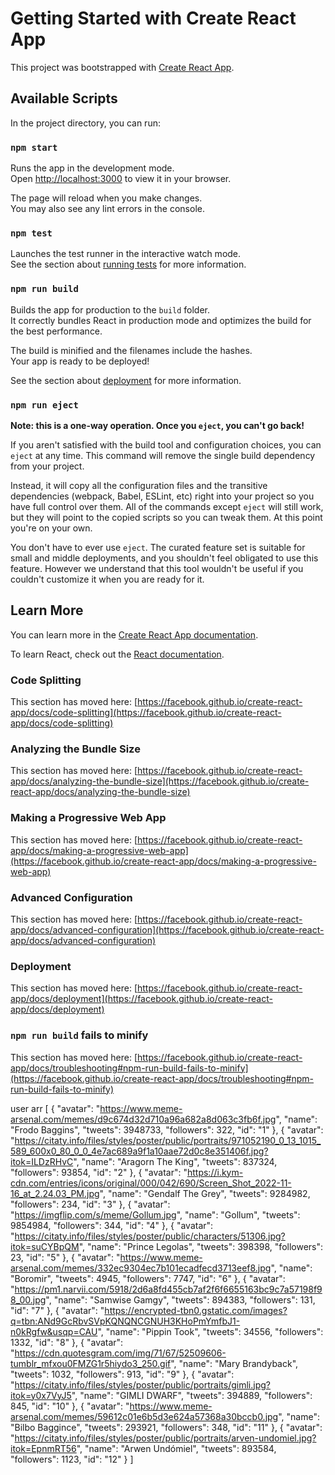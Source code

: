 # Getting Started with Create React App

This project was bootstrapped with [Create React App](https://github.com/facebook/create-react-app).

## Available Scripts

In the project directory, you can run:

### `npm start`

Runs the app in the development mode.\
Open [http://localhost:3000](http://localhost:3000) to view it in your browser.

The page will reload when you make changes.\
You may also see any lint errors in the console.

### `npm test`

Launches the test runner in the interactive watch mode.\
See the section about [running tests](https://facebook.github.io/create-react-app/docs/running-tests) for more information.

### `npm run build`

Builds the app for production to the `build` folder.\
It correctly bundles React in production mode and optimizes the build for the best performance.

The build is minified and the filenames include the hashes.\
Your app is ready to be deployed!

See the section about [deployment](https://facebook.github.io/create-react-app/docs/deployment) for more information.

### `npm run eject`

**Note: this is a one-way operation. Once you `eject`, you can't go back!**

If you aren't satisfied with the build tool and configuration choices, you can `eject` at any time. This command will remove the single build dependency from your project.

Instead, it will copy all the configuration files and the transitive dependencies (webpack, Babel, ESLint, etc) right into your project so you have full control over them. All of the commands except `eject` will still work, but they will point to the copied scripts so you can tweak them. At this point you're on your own.

You don't have to ever use `eject`. The curated feature set is suitable for small and middle deployments, and you shouldn't feel obligated to use this feature. However we understand that this tool wouldn't be useful if you couldn't customize it when you are ready for it.

## Learn More

You can learn more in the [Create React App documentation](https://facebook.github.io/create-react-app/docs/getting-started).

To learn React, check out the [React documentation](https://reactjs.org/).

### Code Splitting

This section has moved here: [https://facebook.github.io/create-react-app/docs/code-splitting](https://facebook.github.io/create-react-app/docs/code-splitting)

### Analyzing the Bundle Size

This section has moved here: [https://facebook.github.io/create-react-app/docs/analyzing-the-bundle-size](https://facebook.github.io/create-react-app/docs/analyzing-the-bundle-size)

### Making a Progressive Web App

This section has moved here: [https://facebook.github.io/create-react-app/docs/making-a-progressive-web-app](https://facebook.github.io/create-react-app/docs/making-a-progressive-web-app)

### Advanced Configuration

This section has moved here: [https://facebook.github.io/create-react-app/docs/advanced-configuration](https://facebook.github.io/create-react-app/docs/advanced-configuration)

### Deployment

This section has moved here: [https://facebook.github.io/create-react-app/docs/deployment](https://facebook.github.io/create-react-app/docs/deployment)

### `npm run build` fails to minify

This section has moved here: [https://facebook.github.io/create-react-app/docs/troubleshooting#npm-run-build-fails-to-minify](https://facebook.github.io/create-react-app/docs/troubleshooting#npm-run-build-fails-to-minify)

user arr
[
{
"avatar": "https://www.meme-arsenal.com/memes/d9c674d32d710a96a682a8d063c3fb6f.jpg",
"name": "Frodo Baggins",
"tweets": 3948733,
"followers": 322,
"id": "1"
},
{
"avatar": "https://citaty.info/files/styles/poster/public/portraits/971052190_0_13_1015_589_600x0_80_0_0_4e7ac689a9f1a10aae72d0c8e351406f.jpg?itok=ILDzRHvC",
"name": "Aragorn The King",
"tweets": 837324,
"followers": 93854,
"id": "2"
},
{
"avatar": "https://i.kym-cdn.com/entries/icons/original/000/042/690/Screen_Shot_2022-11-16_at_2.24.03_PM.jpg",
"name": "Gendalf The Grey",
"tweets": 9284982,
"followers": 234,
"id": "3"
},
{
"avatar": "https://imgflip.com/s/meme/Gollum.jpg",
"name": "Gollum",
"tweets": 9854984,
"followers": 344,
"id": "4"
},
{
"avatar": "https://citaty.info/files/styles/poster/public/characters/51306.jpg?itok=suCYBpQM",
"name": "Prince Legolas",
"tweets": 398398,
"followers": 23,
"id": "5"
},
{
"avatar": "https://www.meme-arsenal.com/memes/332ec9304ec7b101ecadfecd3713eef8.jpg",
"name": "Boromir",
"tweets": 4945,
"followers": 7747,
"id": "6"
},
{
"avatar": "https://pm1.narvii.com/5918/2d6a8fd455cb7af2f6f6655163bc9c7a57198f98_00.jpg",
"name": "Samwise Gamgy",
"tweets": 894383,
"followers": 131,
"id": "7"
},
{
"avatar": "https://encrypted-tbn0.gstatic.com/images?q=tbn:ANd9GcRbvSVpKQNQNCGNUH3KHoPmYmfbJ1-n0kRgfw&usqp=CAU",
"name": "Pippin Took",
"tweets": 34556,
"followers": 1332,
"id": "8"
},
{
"avatar": "https://cdn.quotesgram.com/img/71/67/52509606-tumblr_mfxou0FMZG1r5hiydo3_250.gif",
"name": "Mary Brandyback",
"tweets": 1032,
"followers": 913,
"id": "9"
},
{
"avatar": "https://citaty.info/files/styles/poster/public/portraits/gimli.jpg?itok=y0x7VyJ5",
"name": "GIMLI DWARF",
"tweets": 394889,
"followers": 845,
"id": "10"
},
{
"avatar": "https://www.meme-arsenal.com/memes/59612c01e6b5d3e624a57368a30bccb0.jpg",
"name": "Bilbo Baggince",
"tweets": 293921,
"followers": 348,
"id": "11"
},
{
"avatar": "https://citaty.info/files/styles/poster/public/portraits/arven-undomiel.jpg?itok=EpnmRT56",
"name": "Arwen Undómiel",
"tweets": 893584,
"followers": 1123,
"id": "12"
}
]

